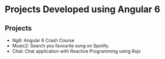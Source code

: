 # Projects Developed using Angular 6

## Projects

- Ng6: Angular 6 Crash Course
- Music2: Search you favourite song on Spotify.
- Chat: Chat application with Reactive Programming using Rxjs
 



